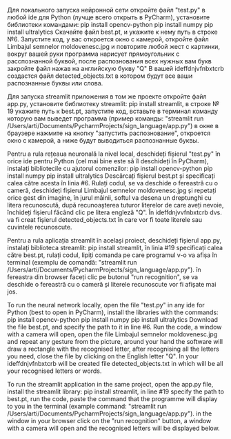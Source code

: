 Для локального запуска нейронной сети откройте файл "test.py" в любой ide для Python (лучще всего открыть в PyCharm), установите библиотеки командами:
pip install opencv-python
pip install numpy
pip install ultralytics
Скачайте файл best.pt, и укажите к нему путь в строке №6.
Запустите код, у вас откроется окно с камерой, откройте файл Limbajul semnelor moldovenesc.jpg и повторите любой жест с картинки,
вокруг вашей руки программа нарисует прямоугольник с расспознанной буквой, после распознования всех нужных вам букв закройте файл нажав на английскую букву "Q"
В вашей ideffdnjvfnbxtcrb создастся файл detected_objects.txt в котором будут все ваши распознанные буквы или слова.

Для запуска streamlit приложения в том же проекте откройте файл app.py, установите библиотеку streamlit: pip install streamlit, в строке № 19 укажите путь к best.pt,
запустите код, вставьте в терминал команду которую вам выведет программа (пример команды: "streamlit run /Users/arti/Documents/PycharmProjects/sign_language/app.py")
в окне в браузере нажмите на кнопку "запустить распознование", откроется окно с камерой, а ниже будут выводиться распознанные буквы. 




Pentru a rula rețeaua neuronală la nivel local, deschideți fișierul "test.py" în orice ide pentru Python (cel mai bine este să îl deschideți în PyCharm), instalați bibliotecile cu ajutorul comenzilor:
pip install opencv-python
pip install numpy
pip install ultralytics
Descărcați fișierul best.pt și specificați calea către acesta în linia #6.
Rulați codul, se va deschide o fereastră cu o cameră, deschideți fișierul Limbajul semnelor moldovenesc.jpg și repetați orice gest din imagine,
în jurul mâinii, softul va desena un dreptunghi cu litera recunoscută, după recunoașterea tuturor literelor de care aveți nevoie, închideți fișierul făcând clic pe litera engleză "Q".
În ideffdnjvvfnbxtcrb dvs. va fi creat fișierul detected_objects.txt în care vor fi toate literele sau cuvintele recunoscute.

Pentru a rula aplicația streamlit în același proiect, deschideți fișierul app.py, instalați biblioteca streamlit: pip install streamlit, în linia #19 specificați calea către best.pt,
rulați codul, lipiți comanda pe care programul v-o va afișa în terminal (exemplu de comandă: "streamlit run /Users/arti/Documents/PycharmProjects/sign_language/app.py").
în fereastra din browser faceți clic pe butonul "run recognition", se va deschide o fereastră cu o cameră și literele recunoscute vor fi afișate mai jos. 




To run the neural network locally, open the file "test.py" in any ide for Python (best to open in PyCharm), install the libraries with the commands:
pip install opencv-python
pip install numpy
pip install ultralytics
Download the file best.pt, and specify the path to it in line #6.
Run the code, a window with a camera will open, open the file Limbajul semnelor moldovenesc.jpg and repeat any gesture from the picture,
around your hand the software will draw a rectangle with the recognised letter, after recognising all the letters you need, close the file by clicking on the English letter "Q".
In your ideffdnjvfnbxtcrb will be created file detected_objects.txt in which will be all your recognised letters or words.

To run the streamlit application in the same project, open the app.py file, install the streamlit library: pip install streamlit, in line #19 specify the path to best.pt,
run the code, paste the command that the programme will display to you in the terminal (example command: "streamlit run /Users/arti/Documents/PycharmProjects/sign_language/app.py").
in the window in your browser click on the "run recognition" button, a window with a camera will open and the recognised letters will be displayed below. 
